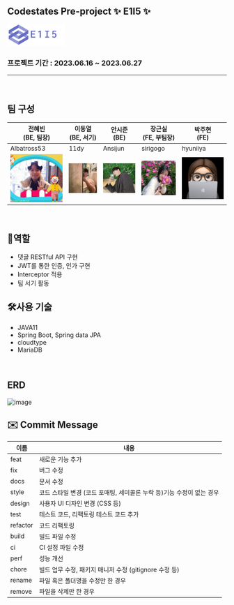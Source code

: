 ## Codestates Pre-project ✨ E1I5 ✨

![로고](readmeImg/logo-w.png)

### 프로젝트 기간 : 2023.06.16 ~ 2023.06.27

<hr>
<br>

## 팀 구성

| 전혜빈<br>(BE, 팀장)        | 이동열<br>(BE, 서기)        | 안시준<br>(BE)              | 장근실<br>(FE, 부팀장)      | 박주현<br>(FE)              |
| --------------------------- | --------------------------- | --------------------------- | --------------------------- | --------------------------- |
| Albatross53                 | 11dy                        | Ansijun                     | sirigogo                    | hyuniiya                    |
| ![혜빈님](readmeImg/hb.png) | ![동열님](readmeImg/dy.png) | ![시준님](readmeImg/sj.png) | ![근실님](readmeImg/gs.png) | ![주현님](readmeImg/jh.png) |

<br>

## 👤역할
- 댓글 RESTful API 구현
- JWT를 통한 인증, 인가 구현
- Interceptor 적용
- 팀 서기 활동

## 🛠️사용 기술
- JAVA11
- Spring Boot, Spring data JPA
- cloudtype
- MariaDB

<br>

## ERD

![image](https://github.com/11dy/seb44_pre_018/assets/96255906/c92b33fc-64ec-45f7-8fe1-8c6dd0118b37)


## ✉️ Commit Message

| 이름     | 내용                                                                  |
| -------- | --------------------------------------------------------------------- |
| feat     | 새로운 기능 추가                                                      |
| fix      | 버그 수정                                                             |
| docs     | 문서 수정                                                             |
| style    | 코드 스타일 변경 (코드 포매팅, 세미콜론 누락 등)기능 수정이 없는 경우 |
| design   | 사용자 UI 디자인 변경 (CSS 등)                                        |
| test     | 테스트 코드, 리팩토링 테스트 코드 추가                                |
| refactor | 코드 리팩토링                                                         |
| build    | 빌드 파일 수정                                                        |
| ci       | CI 설정 파일 수정                                                     |
| perf     | 성능 개선                                                             |
| chore    | 빌드 업무 수정, 패키지 매니저 수정 (gitignore 수정 등)                |
| rename   | 파일 혹은 폴더명을 수정만 한 경우                                     |
| remove   | 파일을 삭제만 한 경우                                                 |
